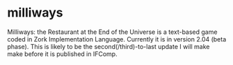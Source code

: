 # milliways
   Milliways: the Restaurant at the End of the Universe is a text-based game coded in Zork Implementation Language.
   Currently it is in version 2.04 (beta phase). This is likely to be the second(/third)-to-last update I will make make before it is published in IFComp.
